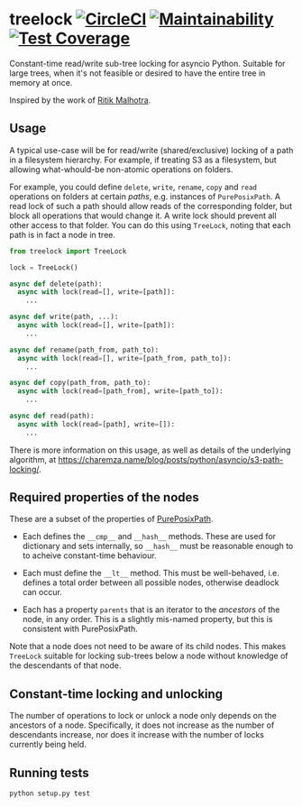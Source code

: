 # treelock [![CircleCI](https://circleci.com/gh/michalc/treelock.svg?style=svg)](https://circleci.com/gh/michalc/treelock) [![Maintainability](https://api.codeclimate.com/v1/badges/d0174cccc3f8974fa4e7/maintainability)](https://codeclimate.com/github/michalc/treelock/maintainability) [![Test Coverage](https://api.codeclimate.com/v1/badges/d0174cccc3f8974fa4e7/test_coverage)](https://codeclimate.com/github/michalc/treelock/test_coverage)

Constant-time read/write sub-tree locking for asyncio Python. Suitable for large trees, when it's not feasible or desired to have the entire tree in memory at once.

Inspired by the work of [Ritik Malhotra](https://people.eecs.berkeley.edu/~kubitron/courses/cs262a-F14/projects/reports/project6_report.pdf).


## Usage

A typical use-case will be for read/write (shared/exclusive) locking of a path in a filesystem hierarchy. For example, if treating S3 as a filesystem, but allowing what-whould-be non-atomic operations on folders.

For example, you could define `delete`, `write`, `rename`, `copy` and `read` operations on folders at certain <em>paths</em>, e.g. instances of `PurePosixPath`. A read lock of such a path should allow reads of the corresponding folder, but block all operations that would change it. A write lock should prevent all other access to that folder. You can do this using `TreeLock`, noting that each path is in fact a node in tree.

```python
from treelock import TreeLock

lock = TreeLock()

async def delete(path):
  async with lock(read=[], write=[path]):
    ...

async def write(path, ...):
  async with lock(read=[], write=[path]):
    ...

async def rename(path_from, path_to):
  async with lock(read=[], write=[path_from, path_to]):
    ...

async def copy(path_from, path_to):
  async with lock(read=[path_from], write=[path_to]):
    ...

async def read(path):
  async with lock(read=[path], write=[]):
    ...
```

There is more information on this usage, as well as details of the underlying algorithm, at https://charemza.name/blog/posts/python/asyncio/s3-path-locking/.


## Required properties of the nodes

These are a subset of the properties of [PurePosixPath](https://docs.python.org/3/library/pathlib.html#pathlib.PurePosixPath).

- Each defines the `__cmp__` and  `__hash__` methods. These are used for dictionary and sets internally, so `__hash__` must be reasonable enough to to acheive constant-time behaviour.

- Each must define the `__lt__` method. This must be well-behaved, i.e. defines a total order between all possible nodes, otherwise deadlock can occur.

- Each has a property `parents` that is an iterator to the <em>ancestors</em> of the node, in any order. This is a slightly mis-named property, but this is consistent with PurePosixPath.

Note that a node does not need to be aware of its child nodes. This makes `TreeLock` suitable for locking sub-trees below a node without knowledge of the descendants of that node.


## Constant-time locking and unlocking

The number of operations to lock or unlock a node only depends on the ancestors of a node. Specifically, it does not increase as the number of descendants increase, nor does it increase with the number of locks currently being held.


## Running tests

```bash
python setup.py test
```
